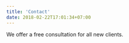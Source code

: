 ```yaml
---
title: 'Contact'
date: 2018-02-22T17:01:34+07:00
---
```


We offer a free consultation for all new clients.



<html> <head> <meta name="viewport" content="width=device-width, initial-scale=1.0, maximum-scale=1.0, user-scalable=0"> <title>WELCOME 🤝</title> <script async src="https://tally.so/widgets/embed.js"></script> <style type="text/css"> html { margin: 0; height: 100%; overflow: hidden; } iframe { position: absolute; top: 0; right: 0; bottom: 0; left: 0; border: 0; } </style> </head> <body> <iframe data-tally-src="https://tally.so/r/mYPXNd?transparentBackground=1" width="100%" height="100%" frameborder="0" marginheight="0" marginwidth="0" title="WELCOME 🤝"></iframe> </body> </html>
